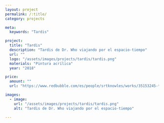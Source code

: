 ```yaml
---
layout: project
permalink: /:title/
category: projects

meta:
  keywords: "Tardis"

project:
  title: "Tardis"
  description: "Tardis de Dr. Who viajando por el espacio-tiempo"
  url: ""
  logo: "/assets/images/projects/tardis/tardis.png"
  materials: "Pintura acrílica"
  year: "2018"

price:
  amount: ""
  url: "https://www.redbubble.com/es/people/srtknowles/works/35153245-tardis?asc=u&ref=recent-owner"

images:
  - image:
    url: "/assets/images/projects/tardis/tardis.png"
    alt: "Tardis de Dr. Who viajando por el espacio-tiempo"

---
```

